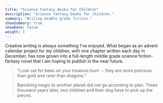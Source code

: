 ```yaml
---
title: "Science Fantasy Books for Children"
description: "Science fantasy books for children."
summary: "Writing middle grade fiction."
showSummary: true
showDate: false
weight: 5
---
```


Creative writing is always something I've enjoyed. What began as an advent calendar project for my children, with one chapter written each day in December, has now grown into a full-length middle grade science fiction-fantasy novel that I am hoping to publish in the near future.

>"Look out for bees on your treasure hunt -- they are more precious than gold and rarer than dragons."
>
>Banishing magic to another planet did not go according to plan. Three thousand years later, two children and their dog have to pick up the pieces.

